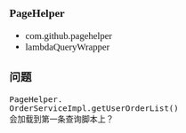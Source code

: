 <span  style="font-family: Simsun,serif; font-size: 17px; ">

### PageHelper

- com.github.pagehelper
- lambdaQueryWrapper

### 问题

~~~
PageHelper.
OrderServiceImpl.getUserOrderList()
会加载到第一条查询脚本上？
~~~

</span>